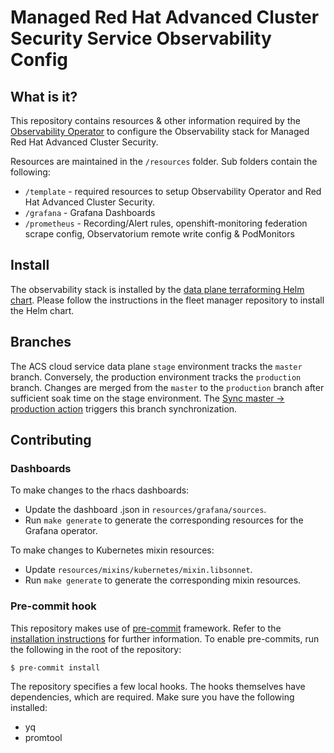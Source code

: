 # Managed Red Hat Advanced Cluster Security Service Observability Config

## What is it?

This repository contains resources & other information required by the [Observability Operator](https://github.com/redhat-developer/observability-operator)
to configure the Observability stack for Managed Red Hat Advanced Cluster Security.

Resources are maintained in the `/resources` folder. Sub folders contain the following:

* `/template` - required resources to setup Observability Operator and Red Hat Advanced Cluster Security.
* `/grafana` - Grafana Dashboards
* `/prometheus` - Recording/Alert rules, openshift-monitoring federation scrape config, Observatorium remote write config & PodMonitors

## Install

The observability stack is installed by the [data plane terraforming Helm chart](https://github.com/stackrox/acs-fleet-manager/tree/main/dp-terraform/helm/rhacs-terraform).
Please follow the instructions in the fleet manager repository to install the Helm chart.

## Branches

The ACS cloud service data plane `stage` environment tracks the `master` branch. Conversely, the production environment tracks the `production` branch.
Changes are merged from the `master` to the `production` branch after sufficient soak time on the stage environment.
The [Sync master -> production action](https://github.com/stackrox/rhacs-observability-resources/actions/workflows/sync.yaml) triggers this branch synchronization.

## Contributing

### Dashboards

To make changes to the rhacs dashboards:

* Update the dashboard .json in `resources/grafana/sources`.
* Run `make generate` to generate the corresponding resources for the Grafana operator.

To make changes to Kubernetes mixin resources:
* Update `resources/mixins/kubernetes/mixin.libsonnet`.
* Run `make generate` to generate the corresponding mixin resources.

### Pre-commit hook

This repository makes use of [pre-commit](https://pre-commit.com/) framework. Refer to the [installation instructions](https://pre-commit.com/#installation) for further information.
To enable pre-commits, run the following in the root of the repository:
```bash
$ pre-commit install
```

The repository specifies a few local hooks. The hooks themselves have dependencies, which are required. Make sure you have the following installed:
- yq
- promtool
